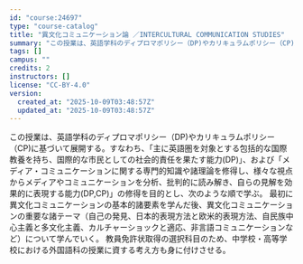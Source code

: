 ```yaml
---
id: "course:24697"
type: "course-catalog"
title: "異文化コミュニケーション論 ／INTERCULTURAL COMMUNICATION STUDIES"
summary: "この授業は、英語学科のディプロマポリシー（DP)やカリキュラムポリシー（CP)に基づいて展開する。すなわち、「主に英語圏を対象とする包括的な国際教養を持ち、国際的な市民としての社会的責任を果たす能力(DP)」、および「メディア・コミュニケー…"
tags: []
campus: ""
credits: 2
instructors: []
license: "CC-BY-4.0"
version:
  created_at: "2025-10-09T03:48:57Z"
  updated_at: "2025-10-09T03:48:57Z"
---
```

この授業は、英語学科のディプロマポリシー（DP)やカリキュラムポリシー（CP)に基づいて展開する。すなわち、「主に英語圏を対象とする包括的な国際教養を持ち、国際的な市民としての社会的責任を果たす能力(DP)」、および「メディア・コミュニケーションに関する専門的知識や諸理論を修得し、様々な視点からメディアやコミュニケーションを分析、批判的に読み解き、自らの見解を効果的に表現する能力(DP,CP)」の修得を目的とし、次のような順で学ぶ。 最初に異文化コミュニケーションの基本的諸要素を学んだ後、異文化コミュニケーションの重要な諸テーマ（自己の発見、日本的表現方法と欧米的表現方法、自民族中心主義と多文化主義、カルチャーショックと適応、非言語コミュニケーションなど）について学んでいく。 教員免許状取得の選択科目のため、中学校・高等学校における外国語科の授業に資する考え方も身に付けさせる。
